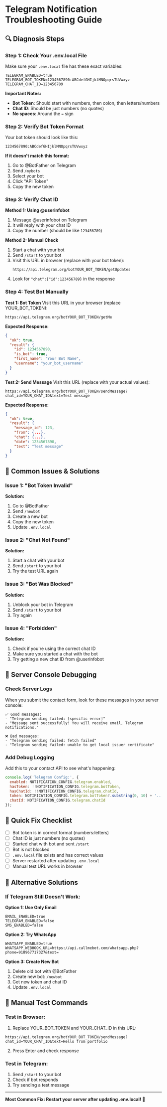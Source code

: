 # Telegram Notification Troubleshooting Guide

## 🔍 **Diagnosis Steps**

### **Step 1: Check Your .env.local File**

Make sure your `.env.local` file has these exact variables:

```env
TELEGRAM_ENABLED=true
TELEGRAM_BOT_TOKEN=1234567890:ABCdefGHIjklMNOpqrsTUVwxyz
TELEGRAM_CHAT_ID=123456789
```

**Important Notes:**
- **Bot Token**: Should start with numbers, then colon, then letters/numbers
- **Chat ID**: Should be just numbers (no quotes)
- **No spaces**: Around the `=` sign

### **Step 2: Verify Bot Token Format**

Your bot token should look like this:
```
1234567890:ABCdefGHIjklMNOpqrsTUVwxyz
```

**If it doesn't match this format:**
1. Go to @BotFather on Telegram
2. Send `/mybots`
3. Select your bot
4. Click "API Token"
5. Copy the new token

### **Step 3: Verify Chat ID**

**Method 1: Using @userinfobot**
1. Message @userinfobot on Telegram
2. It will reply with your chat ID
3. Copy the number (should be like `123456789`)

**Method 2: Manual Check**
1. Start a chat with your bot
2. Send `/start` to your bot
3. Visit this URL in browser (replace with your bot token):
   ```
   https://api.telegram.org/botYOUR_BOT_TOKEN/getUpdates
   ```
4. Look for `"chat":{"id":123456789}` in the response

### **Step 4: Test Bot Manually**

**Test 1: Bot Token**
Visit this URL in your browser (replace YOUR_BOT_TOKEN):
```
https://api.telegram.org/botYOUR_BOT_TOKEN/getMe
```

**Expected Response:**
```json
{
  "ok": true,
  "result": {
    "id": 1234567890,
    "is_bot": true,
    "first_name": "Your Bot Name",
    "username": "your_bot_username"
  }
}
```

**Test 2: Send Message**
Visit this URL (replace with your actual values):
```
https://api.telegram.org/botYOUR_BOT_TOKEN/sendMessage?chat_id=YOUR_CHAT_ID&text=Test message
```

**Expected Response:**
```json
{
  "ok": true,
  "result": {
    "message_id": 123,
    "from": {...},
    "chat": {...},
    "date": 1234567890,
    "text": "Test message"
  }
}
```

## 🚨 **Common Issues & Solutions**

### **Issue 1: "Bot Token Invalid"**
**Solution:**
1. Go to @BotFather
2. Send `/newbot`
3. Create a new bot
4. Copy the new token
5. Update `.env.local`

### **Issue 2: "Chat Not Found"**
**Solution:**
1. Start a chat with your bot
2. Send `/start` to your bot
3. Try the test URL again

### **Issue 3: "Bot Was Blocked"**
**Solution:**
1. Unblock your bot in Telegram
2. Send `/start` to your bot
3. Try again

### **Issue 4: "Forbidden"**
**Solution:**
1. Check if you're using the correct chat ID
2. Make sure you started a chat with the bot
3. Try getting a new chat ID from @userinfobot

## 🔧 **Server Console Debugging**

### **Check Server Logs**
When you submit the contact form, look for these messages in your server console:

```
✅ Good messages:
- "Telegram sending failed: [specific error]"
- "Message sent successfully! You will receive email, Telegram notifications."

❌ Bad messages:
- "Telegram sending failed: fetch failed"
- "Telegram sending failed: unable to get local issuer certificate"
```

### **Add Debug Logging**
Add this to your contact API to see what's happening:

```javascript
console.log('Telegram Config:', {
  enabled: NOTIFICATION_CONFIG.telegram.enabled,
  hasToken: !!NOTIFICATION_CONFIG.telegram.botToken,
  hasChatId: !!NOTIFICATION_CONFIG.telegram.chatId,
  token: NOTIFICATION_CONFIG.telegram.botToken?.substring(0, 10) + '...',
  chatId: NOTIFICATION_CONFIG.telegram.chatId
});
```

## 📱 **Quick Fix Checklist**

- [ ] Bot token is in correct format (numbers:letters)
- [ ] Chat ID is just numbers (no quotes)
- [ ] Started chat with bot and sent `/start`
- [ ] Bot is not blocked
- [ ] `.env.local` file exists and has correct values
- [ ] Server restarted after updating `.env.local`
- [ ] Manual test URL works in browser

## 🎯 **Alternative Solutions**

### **If Telegram Still Doesn't Work:**

**Option 1: Use Only Email**
```env
EMAIL_ENABLED=true
TELEGRAM_ENABLED=false
SMS_ENABLED=false
```

**Option 2: Try WhatsApp**
```env
WHATSAPP_ENABLED=true
WHATSAPP_WEBHOOK_URL=https://api.callmebot.com/whatsapp.php?phone=918967717327&text=
```

**Option 3: Create New Bot**
1. Delete old bot with @BotFather
2. Create new bot: `/newbot`
3. Get new token and chat ID
4. Update `.env.local`

## 🧪 **Manual Test Commands**

### **Test in Browser:**
1. Replace YOUR_BOT_TOKEN and YOUR_CHAT_ID in this URL:
```
https://api.telegram.org/botYOUR_BOT_TOKEN/sendMessage?chat_id=YOUR_CHAT_ID&text=Hello from portfolio
```

2. Press Enter and check response

### **Test in Telegram:**
1. Send `/start` to your bot
2. Check if bot responds
3. Try sending a test message

---

**Most Common Fix: Restart your server after updating .env.local!** 🔄 